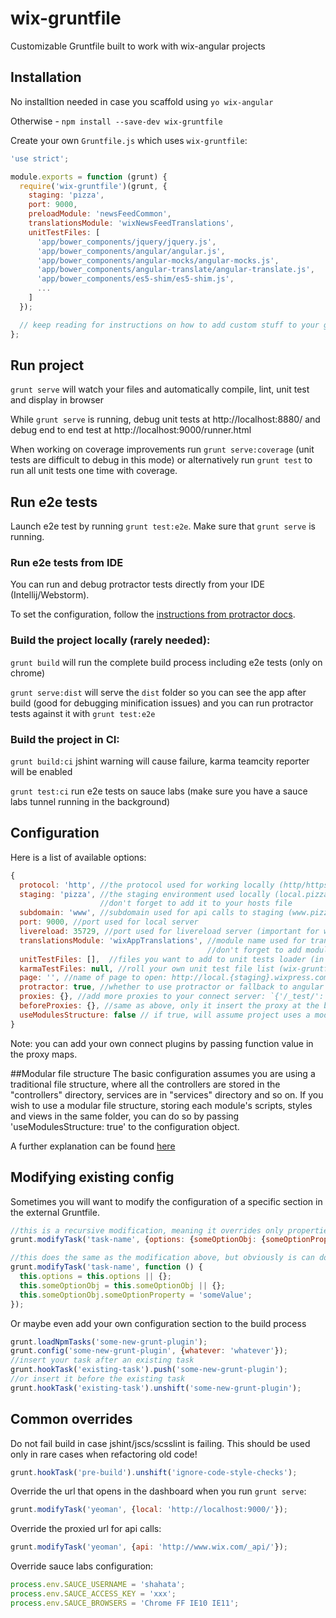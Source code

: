 # wix-gruntfile

Customizable Gruntfile built to work with wix-angular projects

## Installation

No installtion needed in case you scaffold using `yo wix-angular`

Otherwise - `npm install --save-dev wix-gruntfile`

Create your own `Gruntfile.js` which uses `wix-gruntfile`:

```js
'use strict';

module.exports = function (grunt) {
  require('wix-gruntfile')(grunt, {
    staging: 'pizza',
    port: 9000,
    preloadModule: 'newsFeedCommon',
    translationsModule: 'wixNewsFeedTranslations',
    unitTestFiles: [
      'app/bower_components/jquery/jquery.js',
      'app/bower_components/angular/angular.js',
      'app/bower_components/angular-mocks/angular-mocks.js',
      'app/bower_components/angular-translate/angular-translate.js',
      'app/bower_components/es5-shim/es5-shim.js',
      ...
    ]
  });

  // keep reading for instructions on how to add custom stuff to your grunt
};
```

## Run project

`grunt serve` will watch your files and automatically compile, lint, unit test and display in browser

While `grunt serve` is running, debug unit tests at http://localhost:8880/ and debug end to end test at http://localhost:9000/runner.html

When working on coverage improvements run `grunt serve:coverage` (unit tests are difficult to debug in this mode) or alternatively run `grunt test` to run all unit tests one time with coverage.

## Run e2e tests

Launch e2e test by running `grunt test:e2e`. Make sure that `grunt serve` is running.

### Run e2e tests from IDE

You can run and debug protractor tests directly from your IDE (Intellij/Webstorm).

To set the configuration, follow the [instructions from protractor docs](https://github.com/angular/protractor/blob/master/docs/debugging.md#setting-up-webstorm-for-debugging).

### Build the project locally (rarely needed):

`grunt build` will run the complete build process including e2e tests (only on chrome)

`grunt serve:dist` will serve the `dist` folder so you can see the app after build (good for debugging minification issues) and you can run protractor tests against it with `grunt test:e2e`

### Build the project in CI:

`grunt build:ci` jshint warning will cause failure, karma teamcity reporter will be enabled

`grunt test:ci` run e2e tests on sauce labs (make sure you have a sauce labs tunnel running in the background)

## Configuration

Here is a list of available options:

```js
{
  protocol: 'http', //the protocol used for working locally (http/https)
  staging: 'pizza', //the staging environment used locally (local.pizza.wixpress.com)
                    //don't forget to add it to your hosts file
  subdomain: 'www', //subdomain used for api calls to staging (www.pizza.wixpress.com/_api)
  port: 9000, //port used for local server
  livereload: 35729, //port used for livereload server (important for when running multiple grunts)
  translationsModule: 'wixAppTranslations', //module name used for translations
                                            //don't forget to add module dependency for this
  unitTestFiles: [],  //files you want to add to unit tests loader (in addition to your sources)
  karmaTestFiles: null, //roll your own unit test file list (wix-gruntfile will not add anything)
  page: '', //name of page to open: http://local.{staging}.wixpress.com:{port}/{page}
  protractor: true, //whether to use protractor or fallback to angular scenario
  proxies: {}, //add more proxies to your connect server: `{'/_test/': 'http://www.wix.com/', ...}`
  beforeProxies: {}, //same as above, only it insert the proxy at the beginning of the list
  useModulesStructure: false // if true, will assume project uses a modular file structure (see below for an elaboration)
}
```

Note: you can add your own connect plugins by passing function value in the proxy maps.

##Modular file structure
The basic configuration assumes you are using a traditional file structure, where all the controllers are stored in the "controllers" directory, services are in "services" directory and so on.
If you wish to use a modular file structure, storing each module's scripts, styles and views in the same folder, you can do so by passing 'useModulesStructure: true' to the configuration object.

A further explanation can be found [here](MODULES.md)

## Modifying existing config

Sometimes you will want to modify the configuration of a specific section in the external Gruntfile.

```js
//this is a recursive modification, meaning it overrides only properties that are not objects
grunt.modifyTask('task-name', {options: {someOptionObj: {someOptionProperty: 'someValue'}}});

//this does the same as the modification above, but obviously is can do a lot more
grunt.modifyTask('task-name', function () {
  this.options = this.options || {};
  this.someOptionObj = this.someOptionObj || {};
  this.someOptionObj.someOptionProperty = 'someValue';
});
```

Or maybe even add your own configuration section to the build process

```js
grunt.loadNpmTasks('some-new-grunt-plugin');
grunt.config('some-new-grunt-plugin', {whatever: 'whatever'});
//insert your task after an existing task
grunt.hookTask('existing-task').push('some-new-grunt-plugin');
//or insert it before the existing task
grunt.hookTask('existing-task').unshift('some-new-grunt-plugin');
```

## Common overrides

Do not fail build in case jshint/jscs/scsslint is failing. This should be used only in rare cases when refactoring old code!
```js
grunt.hookTask('pre-build').unshift('ignore-code-style-checks');
```

Override the url that opens in the dashboard when you run `grunt serve`:
```js
grunt.modifyTask('yeoman', {local: 'http://localhost:9000/'});
```

Override the proxied url for api calls:
```js
grunt.modifyTask('yeoman', {api: 'http://www.wix.com/_api/'});
```

Override sauce labs configuration:
```js
process.env.SAUCE_USERNAME = 'shahata';
process.env.SAUCE_ACCESS_KEY = 'xxx';
process.env.SAUCE_BROWSERS = 'Chrome FF IE10 IE11';
```
